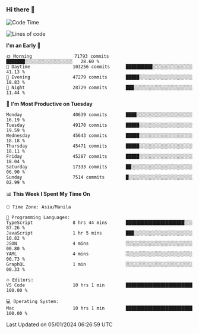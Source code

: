 ### Hi there 👋

<!--START_SECTION:waka-->
![Code Time](http://img.shields.io/badge/Code%20Time-4%2C667%20hrs%207%20mins-blue)

![Lines of code](https://img.shields.io/badge/From%20Hello%20World%20I%27ve%20Written-108.2%20million%20lines%20of%20code-blue)

**I'm an Early 🐤** 

```text
🌞 Morning                71793 commits       ███████░░░░░░░░░░░░░░░░░░   28.60 % 
🌆 Daytime                103256 commits      ██████████░░░░░░░░░░░░░░░   41.13 % 
🌃 Evening                47279 commits       █████░░░░░░░░░░░░░░░░░░░░   18.83 % 
🌙 Night                  28729 commits       ███░░░░░░░░░░░░░░░░░░░░░░   11.44 % 
```
📅 **I'm Most Productive on Tuesday** 

```text
Monday                   40639 commits       ████░░░░░░░░░░░░░░░░░░░░░   16.19 % 
Tuesday                  49170 commits       █████░░░░░░░░░░░░░░░░░░░░   19.59 % 
Wednesday                45643 commits       █████░░░░░░░░░░░░░░░░░░░░   18.18 % 
Thursday                 45471 commits       █████░░░░░░░░░░░░░░░░░░░░   18.11 % 
Friday                   45287 commits       █████░░░░░░░░░░░░░░░░░░░░   18.04 % 
Saturday                 17333 commits       ██░░░░░░░░░░░░░░░░░░░░░░░   06.90 % 
Sunday                   7514 commits        █░░░░░░░░░░░░░░░░░░░░░░░░   02.99 % 
```


📊 **This Week I Spent My Time On** 

```text
🕑︎ Time Zone: Asia/Manila

💬 Programming Languages: 
TypeScript               8 hrs 44 mins       ██████████████████████░░░   87.26 % 
JavaScript               1 hr 5 mins         ███░░░░░░░░░░░░░░░░░░░░░░   10.82 % 
JSON                     4 mins              ░░░░░░░░░░░░░░░░░░░░░░░░░   00.80 % 
YAML                     4 mins              ░░░░░░░░░░░░░░░░░░░░░░░░░   00.73 % 
GraphQL                  1 min               ░░░░░░░░░░░░░░░░░░░░░░░░░   00.33 % 

🔥 Editors: 
VS Code                  10 hrs 1 min        █████████████████████████   100.00 % 

💻 Operating System: 
Mac                      10 hrs 1 min        █████████████████████████   100.00 % 
```


 Last Updated on 05/01/2024 06:26:59 UTC
<!--END_SECTION:waka-->


<!--
**rad182/rad182** is a ✨ _special_ ✨ repository because its `README.md` (this file) appears on your GitHub profile.

Here are some ideas to get you started:

- 🔭 I’m currently working on ...
- 🌱 I’m currently learning ...
- 👯 I’m looking to collaborate on ...
- 🤔 I’m looking for help with ...
- 💬 Ask me about ...
- 📫 How to reach me: ...
- 😄 Pronouns: ...
- ⚡ Fun fact: ...
-->
